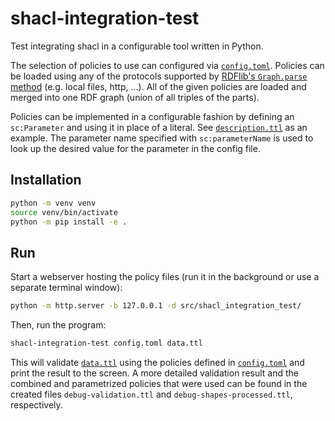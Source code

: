 <!--
SPDX-FileCopyrightText: 2024 Helmholtz-Zentrum Dresden - Rossendorf (HZDR)
SPDX-License-Identifier: CC-BY-4.0
SPDX-FileContributor: David Pape
-->

# shacl-integration-test

Test integrating shacl in a configurable tool written in Python.

The selection of policies to use can configured via [`config.toml`](config.toml).
Policies can be loaded using any of the protocols supported by
[RDFlib's `Graph.parse` method](https://rdflib.readthedocs.io/en/stable/apidocs/rdflib.html#rdflib.graph.Graph.parse)
(e.g. local files, http, ...).
All of the given policies are loaded and merged into one RDF graph (union of all triples of the parts).

Policies can be implemented in a configurable fashion by defining an `sc:Parameter` and using it in place of a literal.
See [`description.ttl`](src/shacl_integration_test/policies/description.ttl) as an example.
The parameter name specified with `sc:parameterName` is used to look up the desired value for the parameter in the
config file.

## Installation

```bash
python -m venv venv
source venv/bin/activate
python -m pip install -e .
```

## Run

Start a webserver hosting the policy files (run it in the background or use a separate terminal window):

```bash
python -m http.server -b 127.0.0.1 -d src/shacl_integration_test/
```

Then, run the program:

```bash
shacl-integration-test config.toml data.ttl
```

This will validate [`data.ttl`](data.ttl) using the policies defined in [`config.toml`](config.toml) and print the
result to the screen.
A more detailed validation result and the combined and parametrized policies that were used can be found in the created
files `debug-validation.ttl` and `debug-shapes-processed.ttl`, respectively.
